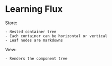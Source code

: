 Learning Flux
=============

Store:

    - Nested container tree
    - Each container can be horizontal or vertical
    - Leaf nodes are markdowns

View:

    - Renders the component tree

